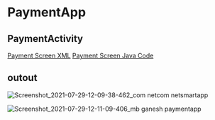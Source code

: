 # PaymentApp

## PaymentActivity

[Payment Screen XML](https://github.com/mbganesh/PaymentApp/blob/master/app/src/main/res/layout/activity_payment.xml)
[Payment Screen Java Code](https://github.com/mbganesh/PaymentApp/blob/master/app/src/main/java/mb/ganesh/paymentapp/PaymentActivity.java)


## outout
![Screenshot_2021-07-29-12-09-38-462_com netcom netsmartapp](https://user-images.githubusercontent.com/51211116/127468894-4a351482-7b61-4f0a-adca-cf47be37d9d4.jpg)


![Screenshot_2021-07-29-12-11-09-406_mb ganesh paymentapp](https://user-images.githubusercontent.com/51211116/127468850-55b42998-1d7a-4a8a-8fc6-44ca2af1b4ab.jpg)

